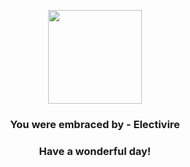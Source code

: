 <p align="center">
    <img src="https://raw.githubusercontent.com/PokeAPI/sprites/master/sprites/pokemon/466.png" width="150" height="150">
</p>
<h3 align="center">You were embraced by - <b>Electivire</b></h3>
<h3 align="center">Have a wonderful day!</h3>
